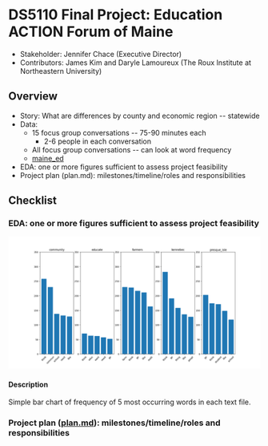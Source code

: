 # DS5110 Final Project: Education ACTION Forum of Maine

* Stakeholder: Jennifer Chace (Executive Director)
* Contributors: James Kim and Daryle Lamoureux (The Roux Institute at Northeastern University)

## Overview
* Story: What are differences by county and economic region -- statewide
* Data:
  * 15 focus group conversations -- 75-90 minutes each
    * 2-6 people in each conversation
  * All focus group conversations -- can look at word frequency
  * [maine_ed](maine_ed)
* EDA: one or more figures sufficient to assess project feasibility
* Project plan (plan.md): milestones/timeline/roles and responsibilities

## Checklist
### EDA: one or more figures sufficient to assess project feasibility

![fig1](/figs/Figure_1.png)

#### Description

Simple bar chart of frequency of 5 most occurring words in each text file.

### Project plan ([plan.md](https://github.com/darylel/ds5110_final_project/blob/james/plan.md)): milestones/timeline/roles and responsibilities
